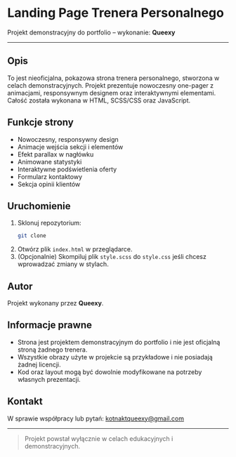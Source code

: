 # Landing Page Trenera Personalnego

Projekt demonstracyjny do portfolio – wykonanie: **Queexy**

---

## Opis

To jest nieoficjalna, pokazowa strona trenera personalnego, stworzona w celach demonstracyjnych. Projekt prezentuje nowoczesny one-pager z animacjami, responsywnym designem oraz interaktywnymi elementami. Całość została wykonana w HTML, SCSS/CSS oraz JavaScript.

## Funkcje strony
- Nowoczesny, responsywny design
- Animacje wejścia sekcji i elementów
- Efekt parallax w nagłówku
- Animowane statystyki
- Interaktywne podświetlenia oferty
- Formularz kontaktowy
- Sekcja opinii klientów

## Uruchomienie
1. Sklonuj repozytorium:
   ```bash
   git clone
   ```
2. Otwórz plik `index.html` w przeglądarce.
3. (Opcjonalnie) Skompiluj plik `style.scss` do `style.css` jeśli chcesz wprowadzać zmiany w stylach.

## Autor
Projekt wykonany przez **Queexy**.

## Informacje prawne
- Strona jest projektem demonstracyjnym do portfolio i nie jest oficjalną stroną żadnego trenera.
- Wszystkie obrazy użyte w projekcie są przykładowe i nie posiadają żadnej licencji.
- Kod oraz layout mogą być dowolnie modyfikowane na potrzeby własnych prezentacji.

## Kontakt
W sprawie współpracy lub pytań: kotnaktqueexy@gmail.com

---

> Projekt powstał wyłącznie w celach edukacyjnych i demonstracyjnych.
